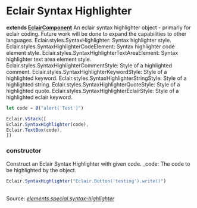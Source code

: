 # Eclair Syntax Highlighter
__extends [EclairComponent](https://github.com/SamGarlick/Eclair/tree/main/src/elements/component.js)__
An eclair syntax highlighter object - primarly for eclair coding. Future work will be done to expand the capabilities to other languages.
Eclair.styles.SyntaxHighlighter: Syntax highlighter style.
Eclair.styles.SyntaxHighlighterCodeElement: Syntax highlighter code element style.
Eclair.styles.SyntaxHighlighterTextAreaElement: Syntax highlighter text area element style.
Eclair.styles.SyntaxHighlighterCommentStyle: Style of a highlighted comment.
Eclair.styles.SyntaxHighlighterKeywordStyle: Style of a highlighted keyword.
Eclair.styles.SyntaxHighlighterStringStyle: Style of a highlighted string.
Eclair.styles.SyntaxHighlighterQuoteStyle: Style of a highlighted quote.
Eclair.styles.SyntaxHighlighterEclairStyle: Style of a highlighted eclair keyword.
```javascript
let code = Ø("alert('Test')")

Eclair.VStack([
Eclair.SyntaxHighlighter(code),
Eclair.TextBox(code),
])
```
### constructor
Construct an Eclair Syntax Highlighter with given code.
_code: The code to be highlighted by the object.
```javascript
Eclair.SyntaxHighlighter("Eclair.Button('testing').write()")
```
<br/>Source: [_elements.special.syntax-highlighter_](https://github.com/SamGarlick/Eclair/tree/main/src/elements/special/syntax-highlighter.js)